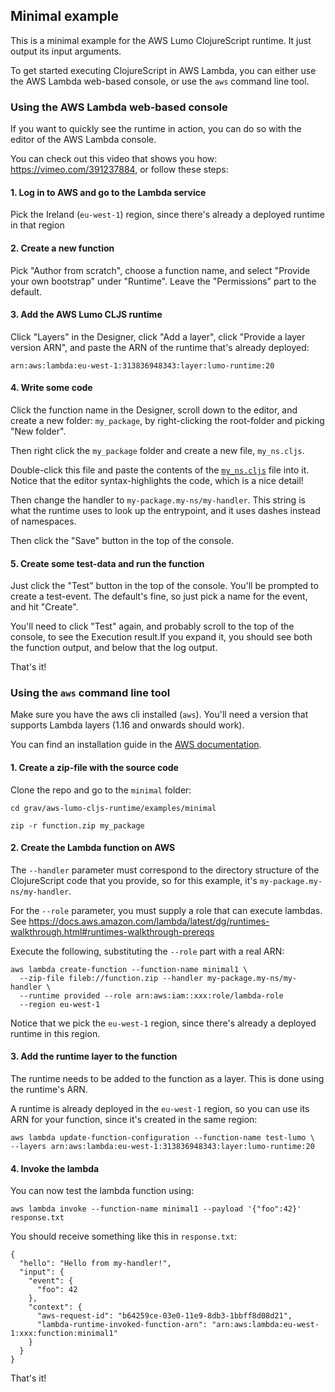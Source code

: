 ## Minimal example

This is a minimal example for the AWS Lumo ClojureScript runtime. It just output its input arguments.

To get started executing ClojureScript in AWS Lambda, you can either use the AWS Lambda web-based console, 
or use the `aws` command line tool.

### Using the AWS Lambda web-based console

If you want to quickly see the runtime in action, you can do so with the editor of the AWS Lambda console. 

You can check out this video that shows you how: https://vimeo.com/391237884, or follow these steps:

#### 1. Log in to AWS and go to the Lambda service 

Pick the Ireland (`eu-west-1`) region, since there's already a deployed runtime in that region

#### 2. Create a new function 

Pick "Author from scratch", choose a function name, and select "Provide your own bootstrap" under "Runtime". Leave the "Permissions" part to the default.

#### 3. Add the AWS Lumo CLJS runtime

Click "Layers" in the Designer, click "Add a layer", click "Provide a layer version ARN", and paste the ARN of the runtime that's already deployed:

```
arn:aws:lambda:eu-west-1:313836948343:layer:lumo-runtime:20
````

#### 4. Write some code

Click the function name in the Designer, scroll down to the editor, and create a new folder: `my_package`, by right-clicking the root-folder and picking "New folder".

Then right click the `my_package` folder and create a new file, `my_ns.cljs`. 

Double-click this file and paste the contents of the [`my_ns.cljs`](my_ns.cljs) file into it. Notice that the editor syntax-highlights the code, which is a nice detail!

Then change the handler to `my-package.my-ns/my-handler`. This string is what the runtime uses to look up the 
entrypoint, and it uses dashes instead of namespaces. 

Then click the "Save" button in the top of the console.

#### 5. Create some test-data and run the function

Just click the "Test" button in the top of the console. You'll be prompted to create a test-event. The default's fine, so just pick a name for the event, and hit "Create".

You'll need to click "Test" again, and probably scroll to the top of the console, to see the Execution result.If you expand it, you should see both the function output, and below that the log output.

That's it!

### Using the `aws` command line tool

Make sure you have the aws cli installed (`aws`). You'll need a version that supports Lambda layers
(1.16 and onwards should work). 

You can find an installation guide in the [AWS documentation](https://docs.aws.amazon.com/cli/latest/userguide/cli-chap-install.html).

#### 1. Create a zip-file with the source code

Clone the repo and go to the `minimal` folder:

```
cd grav/aws-lumo-cljs-runtime/examples/minimal

zip -r function.zip my_package
```

#### 2. Create the Lambda function on AWS

The `--handler` parameter must correspond to the directory structure of the ClojureScript code that you provide,
so for this example, it's `my-package.my-ns/my-handler`.

For the `--role` parameter, you must supply a role that can execute lambdas.
See https://docs.aws.amazon.com/lambda/latest/dg/runtimes-walkthrough.html#runtimes-walkthrough-prereqs

Execute the following, substituting the `--role` part with a real ARN:

```
aws lambda create-function --function-name minimal1 \
  --zip-file fileb://function.zip --handler my-package.my-ns/my-handler \
  --runtime provided --role arn:aws:iam::xxx:role/lambda-role
  --region eu-west-1
```

Notice that we pick the `eu-west-1` region, since there's already a deployed runtime in this region.

#### 3. Add the runtime layer to the function

The runtime needs to be added to the function as a layer. This is done using the runtime's ARN. 

A runtime is already deployed in the `eu-west-1` region, so you can use its ARN for your function, 
since it's created in the same region:

```
aws lambda update-function-configuration --function-name test-lumo \
--layers arn:aws:lambda:eu-west-1:313836948343:layer:lumo-runtime:20

```

#### 4. Invoke the lambda
You can now test the lambda function using:

```
aws lambda invoke --function-name minimal1 --payload '{"foo":42}' response.txt
```

You should receive something like this in `response.txt`:

```
{
  "hello": "Hello from my-handler!",
  "input": {
    "event": {
      "foo": 42
    },
    "context": {
      "aws-request-id": "b64259ce-03e0-11e9-8db3-1bbff8d08d21",
      "lambda-runtime-invoked-function-arn": "arn:aws:lambda:eu-west-1:xxx:function:minimal1"
    }
  }
}
```

That's it!
